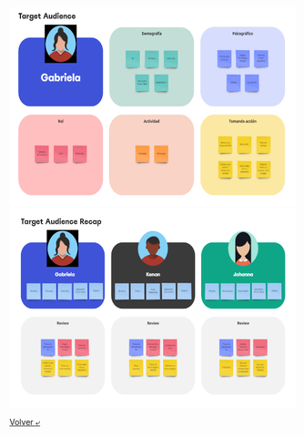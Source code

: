 <img src="../images/user1.png" alt="PublicoObjetivo" height="350">
<img src="../images/targetaudience.png" alt="PublicoObjetivoRecap" height="350">

[Volver &ldca;](/Launch/Practica1/README.md "Regresar a página anterior")